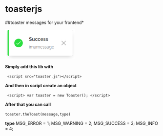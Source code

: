 # toasterjs

##toaster messages for your  frontend*


![image](success.png)


**Simply add this lib  with**

` <script src="toaster.js"></script>`

**And then in script create an object**

` <script>
    var toaster = new Toaster();
  </script>`
  
  **After that you can call**
  
  `toaster.theToast(message,type)`
  
  **type**
  MSG_ERROR = 1;
  MSG_WARNING = 2;
  MSG_SUCCESS = 3;
  MSG_INFO = 4;
